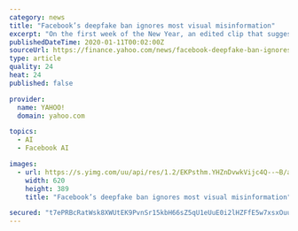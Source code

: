 ```yaml
---
category: news
title: "Facebook’s deepfake ban ignores most visual misinformation"
excerpt: "On the first week of the New Year, an edited clip that suggested former US vice president Joe Biden made racist remarks made the rounds on social media. As Iran launched missiles at two US military bases in Iraq on Tuesday evening (Jan."
publishedDateTime: 2020-01-11T00:02:00Z
sourceUrl: https://finance.yahoo.com/news/facebook-deepfake-ban-ignores-most-231046340.html
type: article
quality: 24
heat: 24
published: false

provider:
  name: YAHOO!
  domain: yahoo.com

topics:
  - AI
  - Facebook AI

images:
  - url: https://s.yimg.com/uu/api/res/1.2/EKPsthm.YHZnDvwkVijc4Q--~B/aD0zODk7dz02MjA7c209MTthcHBpZD15dGFjaHlvbg--/https://media.zenfs.com/en-US/quartz.com/0c8bb057969df4031539725878238571
    width: 620
    height: 389
    title: "Facebook’s deepfake ban ignores most visual misinformation"

secured: "t7ePRBcRatWsk8XWUtEK9PvnSr15kbH66sZ5qU1eUuE0i2lHZFfE5w7xsxOuuB1W5A2vj9SiHciYUPfymOaWMsiVCsx42JGvHKAvZCtdyKoKRhM6tcT8hLC+9KCJOdsF1w1gMOvdP+Jc4W4yAYwRbfikDiDp861+lqlDyNkKcBZ2djSxZ16nf8S5SBGDNSVQjwdeojyxbG6oIGmS/2xjXfOx949AOq/P/txbQw6OT4CPYDnnKcZFr4NDCutU7FpS6yslM6kYxw0obfsLo9LO7vyvUL50ABV/av7uy27A+EY=;3MScKOuv67Y2NnwE9wEfyA=="
---
```


